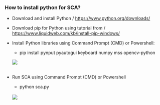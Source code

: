 <h3>How to install python for SCA?</h3>

- Download and install Python / https://www.python.org/downloads/ <br>
- Download pip for Python using tutorial from / https://www.liquidweb.com/kb/install-pip-windows/ <br>
- Install Python libraries using Command Prompt (CMD) or Powershell: <br>
  - pip install pynput pyautogui keyboard numpy mss opencv-python<br>

  <img src="https://raw.githubusercontent.com/Suirdna/python-screen_click_ai/master/resources/setup.png"/><br><br>
  
- Run SCA using Command Prompt (CMD) or Powershell<br>
  - python sca.py<br><br>
  <img src="https://raw.githubusercontent.com/Suirdna/python-screen_click_ai/master/resources/setup.png"/>
